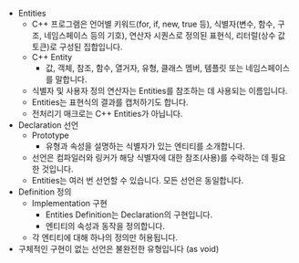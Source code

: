 - Entities
	- C++ 프로그램은 언어별 키워드(for, if, new, true 등), 식별자(변수, 함수, 구조, 네임스페이스 등의 기호), 연산자 시퀀스로 정의된 표현식, 리터럴(상수 값 토큰)로 구성된 집합입니다.
	- C++ Entity
		- 값, 객체, 참조, 함수, 열거자, 유형, 클래스 멤버, 템플릿 또는 네임스페이스를 말합니다.
	- 식별자 및 사용자 정의 연산자는 Entities를 참조하는 데 사용되는 이름입니다.
	- Entities는 표현식의 결과를 캡처하기도 합니다.
	- 전처리기 매크로는 C++ Entities가 아닙니다.
- Declaration 선언
	- Prototype
		- 유형과 속성을 설명하는 식별자가 있는 엔티티를 소개합니다.
	- 선언은 컴파일러와 링커가 해당 식별자에 대한 참조(사용)를 수락하는 데 필요한 것입니다.
	- Entities는 여러 번 선언할 수 있습니다. 모든 선언은 동일합니다.
- Definition 정의
	- Implementation 구현
		- Entities Definition는 Declaration의 구현입니다. 
		- 엔티티의 속성과 동작을 정의합니다.
	- 각 엔티티에 대해 하나의 정의만 허용됩니다.
- 구체적인 구현이 없는 선언은 불완전한 유형입니다 (as void)

